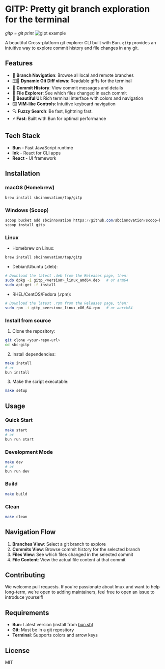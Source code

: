 # GITP: Pretty git branch exploration for the terminal

_gitp = git print_
![gipt example](docs/assets/demo.gif)

A beautiful Cross-platform git explorer CLI built with Bun. `gitp` provides an intuitive way to explore commit history and file changes in any git.

## Features

- 🌿 **Branch Navigation**: Browse all local and remote branches
- 🪟🔄 **Dynamic Git Diff views**: Readable giffs for the terminal
- 📝 **Commit History**: View commit messages and details
- 📁 **File Explorer**: See which files changed in each commit
- 🎨 **Beautiful UI**: Rich terminal interface with colors and navigation
- ⌨️ **VIM-like Controls**: Intuitive keyboard navigation
- 🔍 **Fuzzy Search**: Be fast, lightning fast.
- ⚡ **Fast**: Built with Bun for optimal performance

## Tech Stack

- **Bun** - Fast JavaScript runtime
- **Ink** - React for CLI apps
- **React** - UI framework

## Installation

### macOS (Homebrew)

```bash
brew install sbcinnovation/tap/gitp
```

### Windows (Scoop)

```powershell
scoop bucket add sbcinnovation https://github.com/sbcinnovation/scoop-bucket
scoop install gitp
```

### Linux

- Homebrew on Linux:

```bash
brew install sbcinnovation/tap/gitp
```

- Debian/Ubuntu (.deb):

```bash
# Download the latest .deb from the Releases page, then:
sudo dpkg -i gitp_<version>_linux_amd64.deb   # or arm64
sudo apt-get -f install
```

- RHEL/CentOS/Fedora (.rpm):

```bash
# Download the latest .rpm from the Releases page, then:
sudo rpm -i gitp_<version>_linux_x86_64.rpm   # or aarch64
```

### Install from source

1. Clone the repository:

```bash
git clone <your-repo-url>
cd sbc-gitp
```

2. Install dependencies:

```bash
make install
# or
bun install
```

3. Make the script executable:

```bash
make setup
```

## Usage

### Quick Start

```bash
make start
# or
bun run start
```

### Development Mode

```bash
make dev
# or
bun run dev
```

### Build

```bash
make build
```

### Clean

```bash
make clean
```

## Navigation Flow

1. **Branches View**: Select a git branch to explore
2. **Commits View**: Browse commit history for the selected branch
3. **Files View**: See which files changed in the selected commit
4. **File Content**: View the actual file content at that commit

## Contributing

We welcome pull requests. If you're passionate about lmux and want to help long-term, we're open to adding maintainers, feel free to open an issue to introduce yourself!

## Requirements

- **Bun**: Latest version (install from [bun.sh](https://bun.sh))
- **Git**: Must be in a git repository
- **Terminal**: Supports colors and arrow keys

## License

MIT
